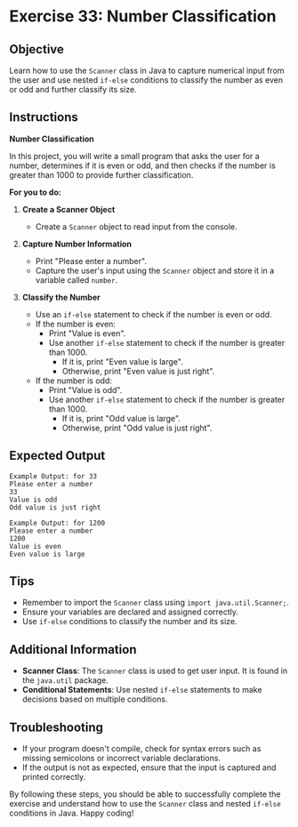 # Exercise 33: Number Classification

## Objective
Learn how to use the `Scanner` class in Java to capture numerical input from the user and use nested `if-else` conditions to classify the number as even or odd and further classify its size.

## Instructions

**Number Classification**

In this project, you will write a small program that asks the user for a number, determines if it is even or odd, and then checks if the number is greater than 1000 to provide further classification.

**For you to do:**

1. **Create a Scanner Object**
    - Create a `Scanner` object to read input from the console.

2. **Capture Number Information**
    - Print "Please enter a number".
    - Capture the user's input using the `Scanner` object and store it in a variable called `number`.

3. **Classify the Number**
    - Use an `if-else` statement to check if the number is even or odd.
    - If the number is even:
        - Print "Value is even".
        - Use another `if-else` statement to check if the number is greater than 1000.
            - If it is, print "Even value is large".
            - Otherwise, print "Even value is just right".
    - If the number is odd:
        - Print "Value is odd".
        - Use another `if-else` statement to check if the number is greater than 1000.
            - If it is, print "Odd value is large".
            - Otherwise, print "Odd value is just right".

## Expected Output
```
Example Output: for 33
Please enter a number
33
Value is odd
Odd value is just right
```

```
Example Output: for 1200
Please enter a number
1200
Value is even
Even value is large
```

## Tips
- Remember to import the `Scanner` class using `import java.util.Scanner;`.
- Ensure your variables are declared and assigned correctly.
- Use `if-else` conditions to classify the number and its size.

## Additional Information
- **Scanner Class**: The `Scanner` class is used to get user input. It is found in the `java.util` package.
- **Conditional Statements**: Use nested `if-else` statements to make decisions based on multiple conditions.

## Troubleshooting
- If your program doesn't compile, check for syntax errors such as missing semicolons or incorrect variable declarations.
- If the output is not as expected, ensure that the input is captured and printed correctly.

By following these steps, you should be able to successfully complete the exercise and understand how to use the `Scanner` class and nested `if-else` conditions in Java. Happy coding!
